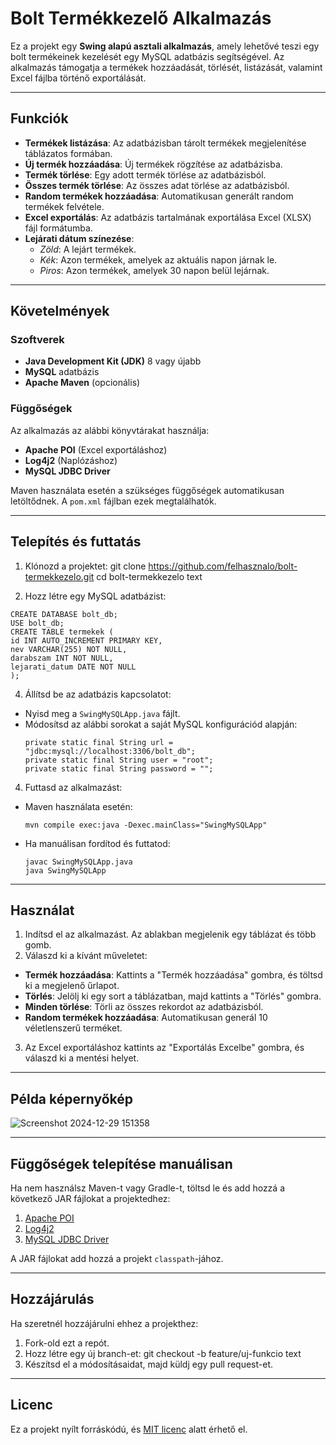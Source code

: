 # Bolt Termékkezelő Alkalmazás

Ez a projekt egy **Swing alapú asztali alkalmazás**, amely lehetővé teszi egy bolt termékeinek kezelését egy MySQL adatbázis segítségével. Az alkalmazás támogatja a termékek hozzáadását, törlését, listázását, valamint Excel fájlba történő exportálását.

---

## Funkciók

- **Termékek listázása**: Az adatbázisban tárolt termékek megjelenítése táblázatos formában.
- **Új termék hozzáadása**: Új termékek rögzítése az adatbázisba.
- **Termék törlése**: Egy adott termék törlése az adatbázisból.
- **Összes termék törlése**: Az összes adat törlése az adatbázisból.
- **Random termékek hozzáadása**: Automatikusan generált random termékek felvétele.
- **Excel exportálás**: Az adatbázis tartalmának exportálása Excel (XLSX) fájl formátumba.
- **Lejárati dátum színezése**:
  - *Zöld*: A lejárt termékek.
  - *Kék*: Azon termékek, amelyek az aktuális napon járnak le.
  - *Piros*: Azon termékek, amelyek 30 napon belül lejárnak.

---

## Követelmények

### Szoftverek
- **Java Development Kit (JDK)** 8 vagy újabb
- **MySQL** adatbázis
- **Apache Maven** (opcionális)

### Függőségek
Az alkalmazás az alábbi könyvtárakat használja:
- **Apache POI** (Excel exportáláshoz)
- **Log4j2** (Naplózáshoz)
- **MySQL JDBC Driver**

Maven használata esetén a szükséges függőségek automatikusan letöltődnek. A `pom.xml` fájlban ezek megtalálhatók.

---

## Telepítés és futtatás

1. Klónozd a projektet:
git clone https://github.com/felhasznalo/bolt-termekkezelo.git
cd bolt-termekkezelo
text

2. Hozz létre egy MySQL adatbázist:
```
CREATE DATABASE bolt_db;
USE bolt_db;
CREATE TABLE termekek (
id INT AUTO_INCREMENT PRIMARY KEY,
nev VARCHAR(255) NOT NULL,
darabszam INT NOT NULL,
lejarati_datum DATE NOT NULL
);
```
4. Állítsd be az adatbázis kapcsolatot:
- Nyisd meg a `SwingMySQLApp.java` fájlt.
- Módosítsd az alábbi sorokat a saját MySQL konfigurációd alapján:
  ```
  private static final String url = "jdbc:mysql://localhost:3306/bolt_db";
  private static final String user = "root";
  private static final String password = "";
  ```

4. Futtasd az alkalmazást:
- Maven használata esetén:
  ```
  mvn compile exec:java -Dexec.mainClass="SwingMySQLApp"
  ```
- Ha manuálisan fordítod és futtatod:
  ```
  javac SwingMySQLApp.java
  java SwingMySQLApp
  ```

---

## Használat

1. Indítsd el az alkalmazást. Az ablakban megjelenik egy táblázat és több gomb.
2. Válaszd ki a kívánt műveletet:
- **Termék hozzáadása**: Kattints a "Termék hozzáadása" gombra, és töltsd ki a megjelenő űrlapot.
- **Törlés**: Jelölj ki egy sort a táblázatban, majd kattints a "Törlés" gombra.
- **Minden törlése**: Törli az összes rekordot az adatbázisból.
- **Random termékek hozzáadása**: Automatikusan generál 10 véletlenszerű terméket.
3. Az Excel exportáláshoz kattints az "Exportálás Excelbe" gombra, és válaszd ki a mentési helyet.

---

## Példa képernyőkép
![Screenshot 2024-12-29 151358](https://github.com/user-attachments/assets/bace0937-91f9-4c7f-9f3f-df179a51848a)

---

## Függőségek telepítése manuálisan

Ha nem használsz Maven-t vagy Gradle-t, töltsd le és add hozzá a következő JAR fájlokat a projektedhez:

1. [Apache POI](https://poi.apache.org/download.html)
2. [Log4j2](https://logging.apache.org/log4j/2.x/download.html)
3. [MySQL JDBC Driver](https://dev.mysql.com/downloads/connector/j/)

A JAR fájlokat add hozzá a projekt `classpath`-jához.

---

## Hozzájárulás

Ha szeretnél hozzájárulni ehhez a projekthez:
1. Fork-old ezt a repót.
2. Hozz létre egy új branch-et:
git checkout -b feature/uj-funkcio
text
3. Készítsd el a módosításaidat, majd küldj egy pull request-et.

---

## Licenc

Ez a projekt nyílt forráskódú, és [MIT licenc](LICENSE) alatt érhető el.
